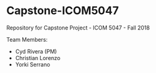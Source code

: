 # Capstone-ICOM5047
Repository for Capstone Project - ICOM 5047 - Fall 2018

Team Members: 
 - Cyd Rivera (PM)
 - Christian Lorenzo
 - Yorki Serrano
